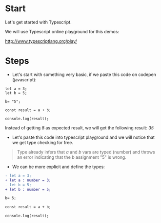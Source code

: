 # Start

Let's get started with Typescript.

We will use Typescript online playground for this demos:

http://www.typescriptlang.org/play/

# Steps

- Let's start with something very basic, if we paste this code on codepen (javascript):

```
let a = 3;
let b = 5;

b= "5";

const result = a + b;

console.log(result);
```

Instead of getting  _8_ as expected result, we will get the following result: _35_

- Let's paste this code into typescript playground and we will notice that we get 
type checking for free.

> Type already infers that _a_ and _b_ vars are typed (number) and throws an error
indicating that the _b_ assignment "5" is wrong.

- We can be more explicit and define the types:

```diff
- let a = 3;
+ let a : number = 3;
- let b = 5;
+ let b : number = 5;

b= 5;

const result = a + b;

console.log(result);
```